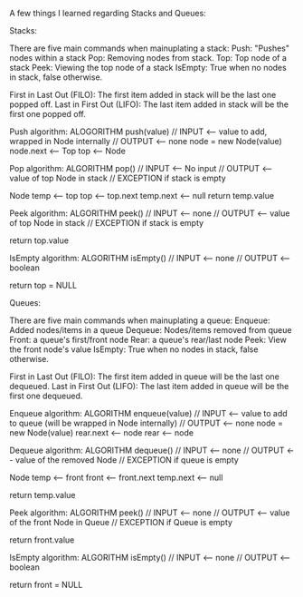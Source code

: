 A few things I learned regarding Stacks and Queues:

Stacks:

There are five main commands when mainuplating a stack:
Push: "Pushes" nodes within a stack
Pop: Removing nodes from stack.
Top: Top node of a stack
Peek: Viewing the top node of a stack
IsEmpty: True when no nodes in stack, false otherwise.

First in Last Out (FILO): The first item added in stack will be the last one popped off.
Last in First Out (LIFO): The last item added in stack will be the first one popped off.

Push algorithm:
ALOGORITHM push(value)
// INPUT <-- value to add, wrapped in Node internally
// OUTPUT <-- none
   node = new Node(value)
   node.next <-- Top
   top <-- Node

Pop algorithm:
ALGORITHM pop()
// INPUT <-- No input
// OUTPUT <-- value of top Node in stack
// EXCEPTION if stack is empty

   Node temp <-- top
   top <-- top.next
   temp.next <-- null
   return temp.value
   
Peek algorithm:
ALGORITHM peek()
// INPUT <-- none
// OUTPUT <-- value of top Node in stack
// EXCEPTION if stack is empty

   return top.value

IsEmpty algorithm:
ALGORITHM isEmpty()
// INPUT <-- none
// OUTPUT <-- boolean

return top = NULL

Queues:

There are five main commands when mainuplating a queue:
Enqueue: Added nodes/items in a queue
Dequeue: Nodes/items removed from queue
Front: a queue's first/front node
Rear: a queue's rear/last node
Peek: View the front node's value
IsEmpty: True when no nodes in stack, false otherwise.

First in Last Out (FILO): The first item added in queue will be the last one dequeued.
Last in First Out (LIFO): The last item added in queue will be the first one dequeued.

Enqueue algorithm:
ALGORITHM enqueue(value)
// INPUT <-- value to add to queue (will be wrapped in Node internally)
// OUTPUT <-- none
   node = new Node(value)
   rear.next <-- node
   rear <-- node

Dequeue algorithm:
ALGORITHM dequeue()
// INPUT <-- none
// OUTPUT <-- value of the removed Node
// EXCEPTION if queue is empty

   Node temp <-- front
   front <-- front.next
   temp.next <-- null

   return temp.value

Peek algorithm:
ALGORITHM peek()
// INPUT <-- none
// OUTPUT <-- value of the front Node in Queue
// EXCEPTION if Queue is empty

   return front.value

IsEmpty algorithm:
ALGORITHM isEmpty()
// INPUT <-- none
// OUTPUT <-- boolean

return front = NULL



